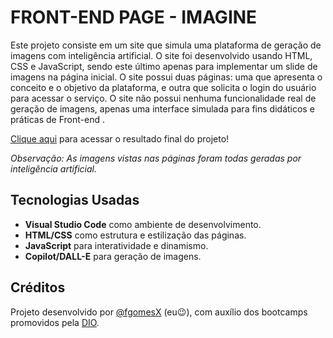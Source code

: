 # FRONT-END PAGE - IMAGINE
Este projeto consiste em um site que simula uma plataforma de geração de imagens com inteligência artificial. O site foi desenvolvido usando HTML, CSS e JavaScript, sendo este último apenas para implementar um slide de imagens na página inicial. O site possui duas páginas: uma que apresenta o conceito e o objetivo da plataforma, e outra que solicita o login do usuário para acessar o serviço. O site não possui nenhuma funcionalidade real de geração de imagens, apenas uma interface simulada para fins didáticos e práticas de Front-end .

[Clique aqui](https://fgomesx.github.io/Front-End-Page-Imagine/) para acessar o resultado final do projeto!

*Observação: As imagens vistas nas páginas foram todas geradas por inteligência artificial.*

## Tecnologias Usadas
- **Visual Studio Code** como ambiente de desenvolvimento.
- **HTML/CSS** como estrutura e estilização das páginas.
- **JavaScript** para interatividade e dinamismo.
- **Copilot/DALL-E** para geração de imagens.

## Créditos
Projeto desenvolvido por [@fgomesX](https://github.com/fgomesx) (eu😉), com auxílio dos bootcamps promovidos pela [DIO](https://www.dio.me/).